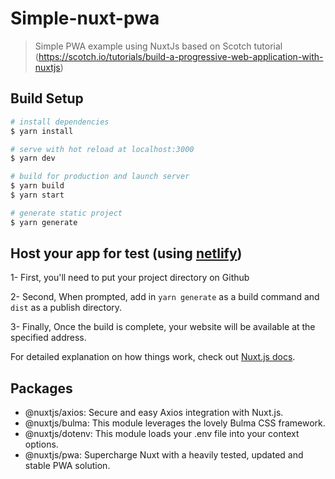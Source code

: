 # Simple-nuxt-pwa

> Simple PWA example using NuxtJs based on Scotch tutorial (https://scotch.io/tutorials/build-a-progressive-web-application-with-nuxtjs)

## Build Setup

``` bash
# install dependencies
$ yarn install

# serve with hot reload at localhost:3000
$ yarn dev

# build for production and launch server
$ yarn build
$ yarn start

# generate static project
$ yarn generate
```
## Host your app for test (using [netlify](https://app.netlify.com/))

1- First, you'll need to put your project directory on Github

2- Second, When prompted, add in `yarn generate` as a build command and `dist` as a publish directory.

3- Finally, Once the build is complete, your website will be available at the specified address.

For detailed explanation on how things work, check out [Nuxt.js docs](https://nuxtjs.org).

## Packages

- @nuxtjs/axios: Secure and easy Axios integration with Nuxt.js.
- @nuxtjs/bulma: This module leverages the lovely Bulma CSS framework.
- @nuxtjs/dotenv: This module loads your .env file into your context options.
- @nuxtjs/pwa: Supercharge Nuxt with a heavily tested, updated and stable PWA solution.

